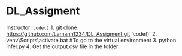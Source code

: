 # DL_Assigment

Instructor:
`code()` 1. git clone https://github.com/Lamanh1234/DL_Assigment.git 'code()'
2. venv\Scripts\activate.bat #To go to the virtual environment
3. python infer.py
4. Get the output.csv file in the folder
